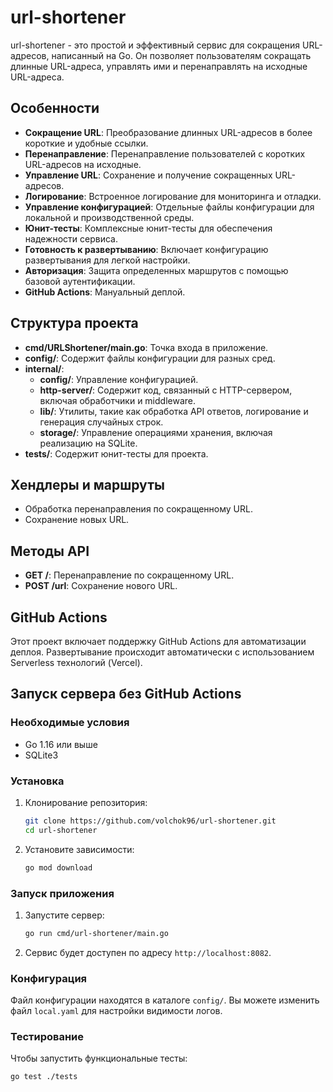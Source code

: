 # url-shortener

url-shortener - это простой и эффективный сервис для сокращения URL-адресов, написанный на Go. Он позволяет пользователям сокращать длинные URL-адреса, управлять ими и перенаправлять на исходные URL-адреса.

## Особенности

- **Сокращение URL**: Преобразование длинных URL-адресов в более короткие и удобные ссылки.
- **Перенаправление**: Перенаправление пользователей с коротких URL-адресов на исходные.
- **Управление URL**: Сохранение и получение сокращенных URL-адресов.
- **Логирование**: Встроенное логирование для мониторинга и отладки.
- **Управление конфигурацией**: Отдельные файлы конфигурации для локальной и производственной среды.
- **Юнит-тесты**: Комплексные юнит-тесты для обеспечения надежности сервиса.
- **Готовность к развертыванию**: Включает конфигурацию развертывания для легкой настройки.
- **Авторизация**: Защита определенных маршрутов с помощью базовой аутентификации.
- **GitHub Actions**: Мануальный деплой.

## Структура проекта

- **cmd/URLShortener/main.go**: Точка входа в приложение.
- **config/**: Содержит файлы конфигурации для разных сред.
- **internal/**:
  - **config/**: Управление конфигурацией.
  - **http-server/**: Содержит код, связанный с HTTP-сервером, включая обработчики и middleware.
  - **lib/**: Утилиты, такие как обработка API ответов, логирование и генерация случайных строк.
  - **storage/**: Управление операциями хранения, включая реализацию на SQLite.
- **tests/**: Содержит юнит-тесты для проекта.

## Хендлеры и маршруты

- Обработка перенаправления по сокращенному URL.
- Сохранение новых URL.

## Методы API

- **GET /**: Перенаправление по сокращенному URL.
- **POST /url**: Сохранение нового URL.

## GitHub Actions

Этот проект включает поддержку GitHub Actions для автоматизации деплоя. Развертывание происходит автоматически с использованием Serverless технологий (Vercel).

## Запуск сервера без GitHub Actions

### Необходимые условия

- Go 1.16 или выше
- SQLite3

### Установка

1. Клонирование репозитория:

   ```sh
   git clone https://github.com/volchok96/url-shortener.git
   cd url-shortener
   ```

2. Установите зависимости:

   ```sh
   go mod download
   ```

### Запуск приложения

1. Запустите сервер:

   ```sh
   go run cmd/url-shortener/main.go
   ```

2. Сервис будет доступен по адресу `http://localhost:8082`.

### Конфигурация

Файл конфигурации находятся в каталоге `config/`. Вы можете изменить файл `local.yaml` для настройки видимости логов.


### Тестирование

Чтобы запустить функциональные тесты:

```sh
go test ./tests
```